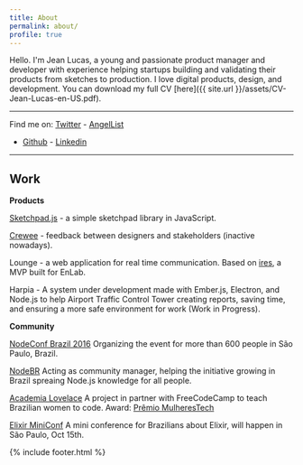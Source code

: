 ```yaml
---
title: About
permalink: about/
profile: true
---
```


Hello.
I'm Jean Lucas, a young and passionate product manager and developer with
experience helping startups building and validating their products from sketches
to production. I love digital products, design, and development. You can
download my full CV [here]({{ site.url }}/assets/CV-Jean-Lucas-en-US.pdf).

---

Find me on:
[Twitter](https://twitter.com/aleattorium) - [AngelList](https://angel.co/aleattorium)
 - [Github](https://github.com/jeanleonino) - [Linkedin](https://www.linkedin.com/in/jeanlucaslima)

---

## Work

**Products**

[Sketchpad.js](http://yiom.github.io/sketchpad/) - a simple sketchpad library in
JavaScript.

[Crewee](https://angel.co/crewee) - feedback between designers and stakeholders
(inactive nowadays).

Lounge - a web application for real time communication. Based on [ires](https://ires.development.pagefrontapp.com/),
a MVP built for EnLab.

Harpia - A system under development made with Ember.js, Electron, and Node.js
to help Airport Traffic Control Tower creating reports, saving time, and
ensuring a more safe environment for work (Work in Progress).


**Community**

[NodeConf Brazil 2016](https://github.com/nodebr/nodeconfbr)
Organizing the event for more than 600 people in São Paulo, Brazil.

[NodeBR](https://www.facebook.com/brnode/?fref=ts)
Acting as community manager, helping the initiative growing in Brazil spreaing
Node.js knowledge for all people.

[Academia Lovelace](https://www.facebook.com/academialovelace/?fref=ts)
A project in partner with FreeCodeCamp to teach Brazilian women to code.
Award: [Prêmio MulheresTech](http://mulherestechemsampa.com.br/184-2/)

[Elixir MiniConf](https://github.com/jeanleonino/elixirminiconf)
A mini conference for Brazilians about Elixir, will happen in São Paulo, Oct 15th.


{% include footer.html %}
